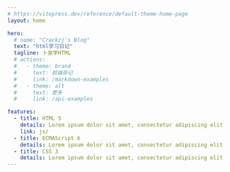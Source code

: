 ```yaml
---
# https://vitepress.dev/reference/default-theme-home-page
layout: home

hero:
  # name: "Crackzj's Blog"
  text: "html学习日记"
  tagline: 卜夋学HTML
  # actions:
  #   - theme: brand
  #     text: 前端杂记
  #     link: /markdown-examples
  #   - theme: alt
  #     text: 更多
  #     link: /api-examples

features:
  - title: HTML 5
    details: Lorem ipsum dolor sit amet, consectetur adipiscing elit
    link: js/
  - title: ECMAScript 6
    details: Lorem ipsum dolor sit amet, consectetur adipiscing elit
  - title: CSS 3
    details: Lorem ipsum dolor sit amet, consectetur adipiscing elit
---
```

